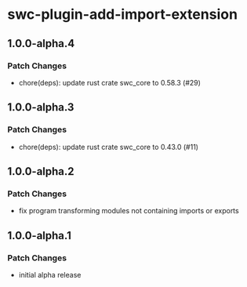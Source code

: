 # swc-plugin-add-import-extension

## 1.0.0-alpha.4

### Patch Changes

- chore(deps): update rust crate swc_core to 0.58.3 (#29)

## 1.0.0-alpha.3

### Patch Changes

- chore(deps): update rust crate swc_core to 0.43.0 (#11)

## 1.0.0-alpha.2

### Patch Changes

- fix program transforming modules not containing imports or exports

## 1.0.0-alpha.1

### Patch Changes

- initial alpha release
